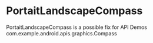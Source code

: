 PortaitLandscapeCompass
=======================

PortaitLandscapeCompass is a possible fix for API Demos com.example.android.apis.graphics.Compass



